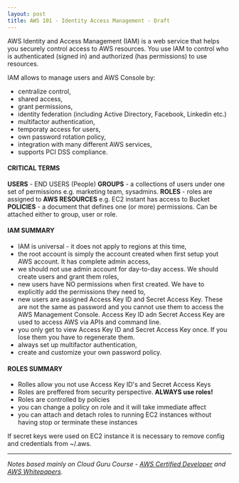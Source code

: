 ```yaml
---
layout: post
title: AWS 101 - Identity Access Management - Draft
---
```


AWS Identity and Access Management (IAM) is a web service that helps you securely control access to AWS resources. You use IAM to control who is authenticated (signed in) and authorized (has permissions) to use resources.

IAM allows to manage users and AWS Console by:

- centralize control, 
- shared access, 
- grant permissions, 
- identity federation (including Active Directory, Facebook, Linkedin etc.)
- multifactor authentication,
- temporaty access for users,
- own password rotation policy, 
- integration with many different AWS services, 
- supports PCI DSS compliance.

#### CRITICAL TERMS

**USERS** - END USERS (People)
**GROUPS** - a collections of users under one set of permissions e.g. marketing team, sysadmins.
**ROLES** - roles are assigned to **AWS RESOURCES** e.g. EC2 instant has access to Bucket
**POLICIES** - a document that defines one (or more) permissions. Can be attached either to group, user or role.

#### IAM SUMMARY

- IAM is universal - it does not apply to regions at this time, 
- the root account is simply the account created when first setup yout AWS account. It has complete admin access, 
- we should not use admin account for day-to-day access. We should create users and grant them roles,
- new users have NO permissions when first created. We have to explicitly add the permissions they need to,
- new users are assigned Access Key ID and Secret Access Key. These are not the same as password and you cannot use them to access the AWS Management Console. Access Key ID adn Secret Access Key are used to access AWS via APIs and command line.
- you only get to view Access Key ID and Secret Access Key once. If you lose them you have to regenerate them.
- always set up multifactor authentication,
- create and customize your own password policy.

#### ROLES SUMMARY

- Rolles allow you not use Access Key ID's and Secret Access Keys
- Roles are preffered from security perspective. **ALWAYS use roles!**
- Roles are controlled by policies
- you can change a policy on role and it will take immediate affect
- you can attach and detach roles to running EC2 instances without having stop or terminate these instances

If secret keys were used on EC2 instance it is necessary to remove config and credentials from ~/.aws.

------------
*Notes based mainly on Cloud Guru Course - [AWS Certified Developer](https://acloud.guru/learn/aws-certified-developer-associate-june-2018) and [AWS Whitepapers](https://aws.amazon.com/whitepapers/
).*
